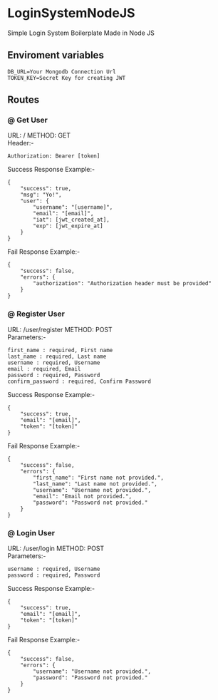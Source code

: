 # LoginSystemNodeJS

Simple Login System Boilerplate Made in Node JS


## Enviroment variables

```
DB_URL=Your Mongodb Connection Url
TOKEN_KEY=Secret Key for creating JWT
```
## Routes

### @ Get User <br>
URL: / METHOD: GET<br>
Header:-
```
Authorization: Bearer [token]
```
Success Response Example:-
```
{
    "success": true,
    "msg": "Yo!",
    "user": {
        "username": "[username]",
        "email": "[email]",
        "iat": [jwt_created_at],
        "exp": [jwt_expire_at]
    }
}
```
Fail Response Example:-
```
{
    "success": false,
    "errors": {
        "authorization": "Authorization header must be provided"
    }
}
```

### @ Register User <br>
URL: /user/register METHOD: POST<br>
Parameters:-
```
first_name : required, First name
last_name : required, Last name
username : required, Username
email : required, Email
password : required, Password
confirm_password : required, Confirm Password
```
Success Response Example:-
```
{
    "success": true,
    "email": "[email]",
    "token": "[token]"
}
```
Fail Response Example:-
```
{
    "success": false,
    "errors": {
        "first_name": "First name not provided.",
        "last_name": "Last name not provided.",
        "username": "Username not provided.",
        "email": "Email not provided.",
        "password": "Password not provided."
    }
}
```

### @ Login User <br>
URL: /user/login METHOD: POST<br>
Parameters:-
```
username : required, Username
password : required, Password
```
Success Response Example:-
```
{
    "success": true,
    "email": "[email]",
    "token": "[token]"
}
```
Fail Response Example:-
```
{
    "success": false,
    "errors": {
        "username": "Username not provided.",
        "password": "Password not provided."
    }
}
```
